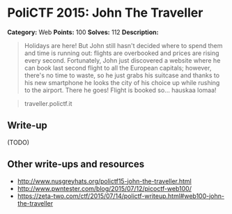 # PoliCTF 2015: John The Traveller

**Category:** Web
**Points:** 100
**Solves:** 112
**Description:**

> Holidays are here! But John still hasn't decided where to spend them and time is running out: flights are overbooked and prices are rising every second. Fortunately, John just discovered a website where he can book last second flight to all the European capitals; however, there's no time to waste, so he just grabs his suitcase and thanks to his new smartphone he looks the city of his choice up while rushing to the airport. There he goes! Flight is booked so... hauskaa lomaa!

> traveller.polictf.it

## Write-up

(TODO)

## Other write-ups and resources

* <http://www.nusgreyhats.org/polictf15-john-the-traveller.html>
* <http://www.pwntester.com/blog/2015/07/12/picoctf-web100/>
* <https://zeta-two.com/ctf/2015/07/14/polictf-writeup.html#web100-john-the-traveller>